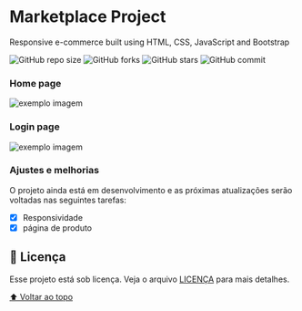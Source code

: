 # Marketplace Project

Responsive e-commerce built using HTML, CSS, JavaScript and Bootstrap

<!---Esses são exemplos. Veja https://shields.io para outras pessoas ou para personalizar este conjunto de escudos. Você pode querer incluir dependências, status do projeto e informações de licença aqui--->


![GitHub repo size](https://img.shields.io/github/repo-size/WillianFigueiredos/Marketplace-project)
![GitHub forks](https://img.shields.io/github/forks/WillianFigueiredos/Marketplace-project?style=social)
![GitHub stars](https://img.shields.io/github/stars/WillianFigueiredos/Marketplace-project?style=social)
![GitHub commit](https://img.shields.io/github/commit-activity/w/WillianFigueiredos/Marketplace-project)

### Home page
<img src="https://github.com/WillianFigueiredos/Marketplace-project/blob/main/assets/img/Project/11_pages-to-jpg-0001.jpg" alt="exemplo imagem">



<!---### Content Description page
![2](https://user-images.githubusercontent.com/17312616/65086777-b1beb080-d9d0-11e9-9e2b-af3b7210bdf3.png)--->



<!---### Ordered List page
![3](https://user-images.githubusercontent.com/17312616/65086778-b2574700-d9d0-11e9-9377-8e4886f582a8.png)--->



<!---### Order confirm page
![4](https://user-images.githubusercontent.com/17312616/65086779-b2efdd80-d9d0-11e9-95d5-4b1a48eafe04.png)--->


<!---<img src="https://github.com/WillianFigueiredos/Marketplace-project/blob/main/assets/img/Project/33_cropped_page-0001.jpg" alt="exemplo imagem">--->

### Login page
<img src="https://github.com/WillianFigueiredos/Marketplace-project/blob/main/assets/img/Project/44_page-0001.jpg" alt="exemplo imagem">



<!---
 Linha adicional de texto informativo sobre o que o projeto faz. Sua introdução deve ter cerca de 2 ou 3 linhas. Não exagere, as pessoas não vão ler.
--->

### Ajustes e melhorias

O projeto ainda está em desenvolvimento e as próximas atualizações serão voltadas nas seguintes tarefas:

- [x] Responsividade
- [x] página de produto

<!---
## 💻 Pré-requisitos

Antes de começar, verifique se você atendeu aos seguintes requisitos:
Estes são apenas requisitos de exemplo. Adicionar, duplicar ou remover conforme necessário
* Você instalou a versão mais recente de `<linguagem / dependência / requeridos>`
* Você tem uma máquina `<Windows / Linux / Mac>`. Indique qual sistema operacional é compatível / não compatível.
* Você leu `<guia / link / documentação_relacionada_ao_projeto>`.
--->

<!---
## 🚀 Instalando <nome_do_projeto>

Para instalar o <nome_do_projeto>, siga estas etapas:

Linux e macOS:
```
<comando_de_instalação>
```

Windows:
```
<comando_de_instalação>
```

## ☕ Usando <nome_do_projeto>

Para usar <nome_do_projeto>, siga estas etapas:

```
<exemplo_de_uso>
```

Adicione comandos de execução e exemplos que você acha que os usuários acharão úteis. Fornece uma referência de opções para pontos de bônus!


<!---
## 📫 Contribuindo para <nome_do_projeto>
Se o seu README for longo ou se você tiver algum processo ou etapas específicas que deseja que os contribuidores sigam, considere a criação de um arquivo CONTRIBUTING.md separado
Para contribuir com <nome_do_projeto>, siga estas etapas:
--->

<!---
1. Bifurque este repositório.
2. Crie um branch: `git checkout -b <nome_branch>`.
3. Faça suas alterações e confirme-as: `git commit -m '<mensagem_commit>'`
4. Envie para o branch original: `git push origin <nome_do_projeto> / <local>`
5. Crie a solicitação de pull.

Como alternativa, consulte a documentação do GitHub em [como criar uma solicitação pull](https://help.github.com/en/github/collaborating-with-issues-and-pull-requests/creating-a-pull-request).
--->

<!---
## 🤝 Colaboradores

Agradecemos às seguintes pessoas que contribuíram para este projeto:

<table>
  <tr>
    <td align="center">
      <a href="#">
        <img src="https://avatars3.githubusercontent.com/u/31936044" width="100px;" alt="Foto do Iuri Silva no GitHub"/><br>
        <sub>
          <b>Iuri Silva</b>
        </sub>
      </a>
    </td>
    <td align="center">
      <a href="#">
        <img src="https://s2.glbimg.com/FUcw2usZfSTL6yCCGj3L3v3SpJ8=/smart/e.glbimg.com/og/ed/f/original/2019/04/25/zuckerberg_podcast.jpg" width="100px;" alt="Foto do Mark Zuckerberg"/><br>
        <sub>
          <b>Mark Zuckerberg</b>
        </sub>
      </a>
    </td>
    <td align="center">
      <a href="#">
        <img src="https://miro.medium.com/max/360/0*1SkS3mSorArvY9kS.jpg" width="100px;" alt="Foto do Steve Jobs"/><br>
        <sub>
          <b>Steve Jobs</b>
        </sub>
      </a>
    </td>
  </tr>
</table>
--->

<!---
## 😄 Seja um dos contribuidores<br>

Quer fazer parte desse projeto? Clique [AQUI](CONTRIBUTING.md) e leia como contribuir.
--->

## 📝 Licença

Esse projeto está sob licença. Veja o arquivo [LICENÇA](https://github.com/WillianFigueiredos/Marketplace-project/blob/main/licence) para mais detalhes.

[⬆ Voltar ao topo](https://github.com/WillianFigueiredos/Marketplace-project#marketplace-project)<br>

